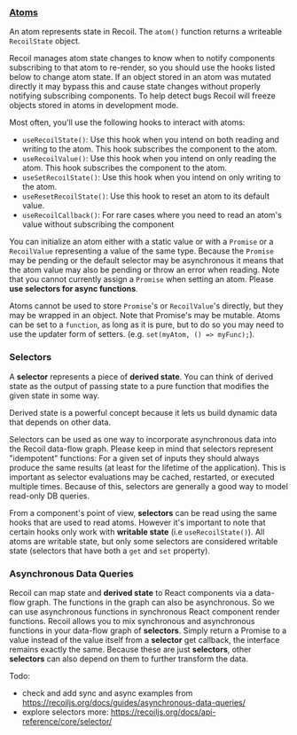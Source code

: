### [Atoms](https://recoiljs.org/docs/api-reference/core/atom)
An atom represents state in Recoil. The `atom()` function returns a writeable `RecoilState` object.

Recoil manages atom state changes to know when to notify components subscribing to that atom to re-render,
so you should use the hooks listed below to change atom state. If an object stored in an atom was mutated directly
it may bypass this and cause state changes without properly notifying subscribing components.
To help detect bugs Recoil will freeze objects stored in atoms in development mode.

Most often, you'll use the following hooks to interact with atoms:

- `useRecoilState()`: Use this hook when you intend on both reading and writing to the atom. This hook subscribes the component to the atom.
- `useRecoilValue()`: Use this hook when you intend on only reading the atom. This hook subscribes the component to the atom.
- `useSetRecoilState()`: Use this hook when you intend on only writing to the atom.
- `useResetRecoilState()`: Use this hook to reset an atom to its default value.
- `useRecoilCallback()`: For rare cases where you need to read an atom's value without subscribing the component

You can initialize an atom either with a static value or with a `Promise` or a `RecoilValue` representing a value of the same type.
Because the `Promise` may be pending or the default selector may be asynchronous it means that the atom value may also be pending or throw an error when reading.
Note that you cannot currently assign a `Promise` when setting an atom. Please **use selectors for async functions**.

Atoms cannot be used to store `Promise`'s or `RecoilValue`'s directly, but they may be wrapped in an object.
Note that Promise's may be mutable. Atoms can be set to a `function`, as long as it is pure, but to do so
you may need to use the updater form of setters. (e.g. `set(myAtom, () => myFunc);`).

### Selectors
A **selector** represents a piece of **derived state**. You can think of derived state as the output
of passing state to a pure function that modifies the given state in some way.

Derived state is a powerful concept because it lets us build dynamic data that depends on other data.

Selectors can be used as one way to incorporate asynchronous data into the Recoil data-flow graph.
Please keep in mind that selectors represent "idempotent" functions: For a given set of inputs they
should always produce the same results (at least for the lifetime of the application). This is important
as selector evaluations may be cached, restarted, or executed multiple times.
Because of this, selectors are generally a good way to model read-only DB queries.

From a component's point of view, **selectors** can be read using the same hooks that are used to read atoms.
However it's important to note that certain hooks only work with **writable state** (i.e `useRecoilState()`).
All atoms are writable state, but only some selectors are considered writable state (selectors that have both a `get` and `set` property).

### Asynchronous Data Queries

Recoil can map state and **derived state** to React components via a data-flow graph. The functions in the graph can also be asynchronous.
So we can use asynchronous functions in synchronous React component render functions.
Recoil allows you to mix synchronous and asynchronous functions in your data-flow graph of **selectors**.
Simply return a Promise to a value instead of the value itself from a **selector** get callback, the interface remains exactly the same.
Because these are just **selectors**, other **selectors** can also depend on them to further transform the data.

Todo:
- check and add sync and async examples from https://recoiljs.org/docs/guides/asynchronous-data-queries/
- explore selectors more: https://recoiljs.org/docs/api-reference/core/selector/
